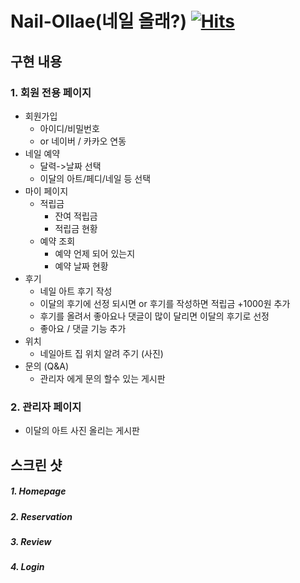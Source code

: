 # Nail-Ollae(네일 올래?) [![Hits](https://hits.seeyoufarm.com/api/count/incr/badge.svg?url=https%3A%2F%2Fgithub.com%2Fshinsangeun%2FNail-Ollae&count_bg=%23F58DBF&title_bg=%23494747&icon=&icon_color=%23E7E7E7&title=visit&edge_flat=false)](https://hits.seeyoufarm.com)

## 구현 내용

### 1. 회원 전용 페이지
- 회원가입
	- 아이디/비밀번호
	- or 네이버 / 카카오 연동
- 네일 예약
	- 달력->날짜 선택
	- 이달의 아트/페디/네일 등 선택
- 마이 페이지
	- 적립금
		- 잔여 적립금
        - 적립금 현황
	- 예약 조회
		- 예약 언제 되어 있는지
		- 예약 날짜 현황
- 후기
	- 네일 아트 후기 작성
	- 이달의 후기에 선정 되시면 or 후기를 작성하면 적립금 +1000원 추가
	- 후기를 올려서 좋아요나 댓글이 많이 달리면 이달의 후기로 선정
	- 좋아요 / 댓글 기능 추가
- 위치 
	- 네일아트 집 위치 알려 주기 (사진)
- 문의 (Q&A)
	- 관리자 에게 문의 할수 있는 게시판


### 2. 관리자 페이지
- 이달의 아트 사진 올리는 게시판


## 스크린 샷

##### 1. Homepage

##### 2. Reservation

##### 3. Review

##### 4. Login


